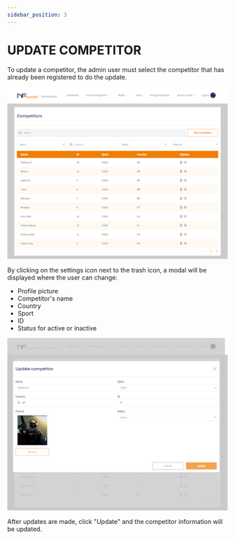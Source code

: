 ```yaml
---
sidebar_position: 3
---
```


# UPDATE COMPETITOR

To update a competitor, the admin user must select the competitor that has already been registered to do the update.

![1](/img/competidores.png)

By clicking on the settings icon next to the trash icon, a modal will be displayed where the user can change:

- Profile picture
- Competitor's name
- Country
- Sport
- ID
- Status for active or inactive

![1](/img/updatecompetidor.png)

After updates are made, click "Update" and the competitor information will be updated.

